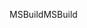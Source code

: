 <span data-ttu-id="2b453-101">MSBuild</span><span class="sxs-lookup"><span data-stu-id="2b453-101">MSBuild</span></span>